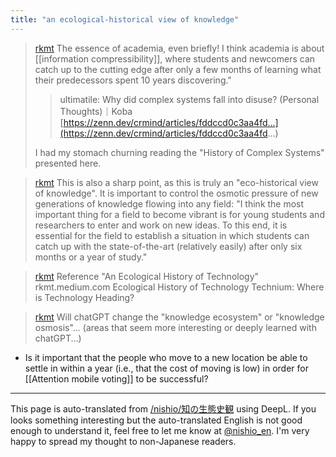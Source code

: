 ```yaml
---
title: "an ecological-historical view of knowledge"
---
```


> [rkmt](https://twitter.com/rkmt/status/1645951726472798209) The essence of academia, even briefly! I think academia is about [[information compressibility]], where students and newcomers can catch up to the cutting edge after only a few months of learning what their predecessors spent 10 years discovering."
>  >ultimatile: Why did complex systems fall into disuse? (Personal Thoughts)｜Koba [https://zenn.dev/crmind/articles/fddccd0c3aa4fd...](https://zenn.dev/crmind/articles/fddccd0c3aa4fd...)
>
>  I had my stomach churning reading the "History of Complex Systems" presented here.

> [rkmt](https://twitter.com/rkmt/status/1646952901905096704) This is also a sharp point, as this is truly an "eco-historical view of knowledge". It is important to control the osmotic pressure of new generations of knowledge flowing into any field: "I think the most important thing for a field to become vibrant is for young students and researchers to enter and work on new ideas. To this end, it is essential for the field to establish a situation in which students can catch up with the state-of-the-art (relatively easily) after only six months or a year of study."

> [rkmt](https://twitter.com/rkmt/status/1646959961443020801) Reference "An Ecological History of Technology" rkmt.medium.com
>  Ecological History of Technology
>  Technium: Where is Technology Heading?

> [rkmt](https://twitter.com/rkmt/status/1646960819949961218) Will chatGPT change the "knowledge ecosystem" or "knowledge osmosis"... (areas that seem more interesting or deeply learned with chatGPT...)

- Is it important that the people who move to a new location be able to settle in within a year (i.e., that the cost of moving is low) in order for [[Attention mobile voting]] to be successful?

---
This page is auto-translated from [/nishio/知の生態史観](https://scrapbox.io/nishio/知の生態史観) using DeepL. If you looks something interesting but the auto-translated English is not good enough to understand it, feel free to let me know at [@nishio_en](https://twitter.com/nishio_en). I'm very happy to spread my thought to non-Japanese readers.